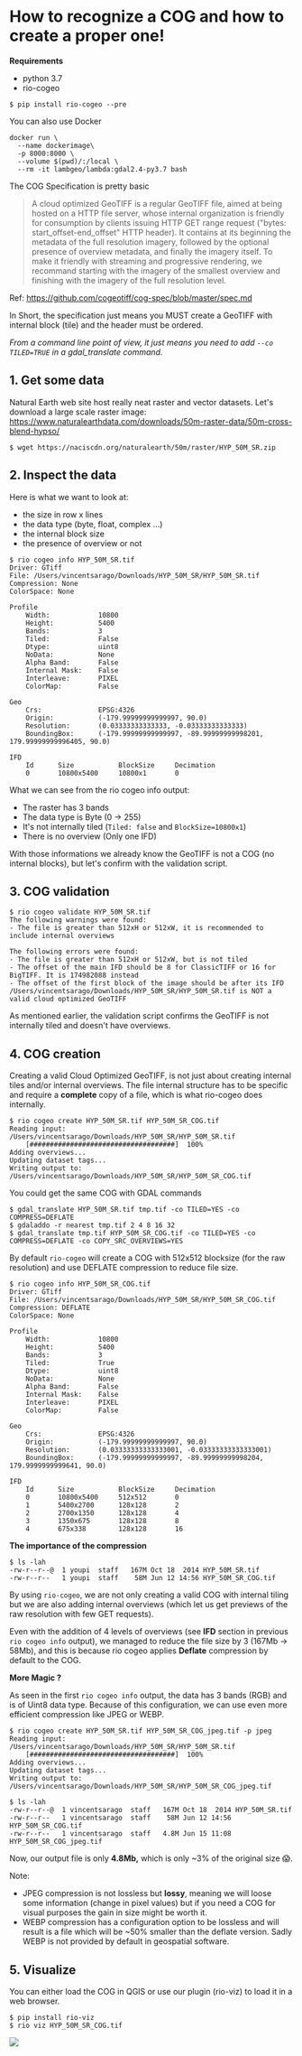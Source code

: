 
# How to recognize a COG and how to create a proper one! 

**Requirements**

- python 3.7
- rio-cogeo

`$ pip install rio-cogeo --pre`

You can also use Docker

    docker run \
      --name dockerimage\
      -p 8000:8000 \
      --volume $(pwd)/:/local \
      --rm -it lambgeo/lambda:gdal2.4-py3.7 bash

The COG Specification is pretty basic

> A cloud optimized GeoTIFF is a regular GeoTIFF file, aimed at being hosted on a HTTP file server, whose internal organization is friendly for consumption by clients issuing HTTP GET range request ("bytes: start_offset-end_offset" HTTP header).
> It contains at its beginning the metadata of the full resolution imagery, followed by the optional presence of overview metadata, and finally the imagery itself. To make it friendly with streaming and progressive rendering, we recommand starting with the imagery of the smallest overview and finishing with the imagery of the full resolution level.

Ref: https://github.com/cogeotiff/cog-spec/blob/master/spec.md

In Short, the specification just means you MUST create a GeoTIFF with internal block (tile) and the header must be ordered. 

*From a command line point of view, it just means you need to add `--co TILED=TRUE` in a gdal_translate command.*

## 1. Get some data

Natural Earth web site host really neat raster and vector datasets. Let's download a large scale raster image: https://www.naturalearthdata.com/downloads/50m-raster-data/50m-cross-blend-hypso/


    $ wget https://naciscdn.org/naturalearth/50m/raster/HYP_50M_SR.zip
## 2. Inspect the data

Here is what we want to look at: 

- the size in row x lines
- the data type (byte, float, complex …)
- the internal block size
- the presence of overview or not

```
$ rio cogeo info HYP_50M_SR.tif
Driver: GTiff
File: /Users/vincentsarago/Downloads/HYP_50M_SR/HYP_50M_SR.tif
Compression: None
ColorSpace: None

Profile
    Width:            10800
    Height:           5400
    Bands:            3
    Tiled:            False
    Dtype:            uint8
    NoData:           None
    Alpha Band:       False
    Internal Mask:    False
    Interleave:       PIXEL
    ColorMap:         False

Geo
    Crs:              EPSG:4326
    Origin:           (-179.99999999999997, 90.0)
    Resolution:       (0.03333333333333, -0.03333333333333)
    BoundingBox:      (-179.99999999999997, -89.99999999998201, 179.99999999996405, 90.0)

IFD
    Id      Size           BlockSize     Decimation           
    0       10800x5400     10800x1       0
```

What we can see from the rio cogeo info output: 

- The raster has 3 bands
- The data type is Byte (0 → 255)
- It's not internally tiled (`Tiled: false` and `BlockSize=10800x1`)
- There is no overview (Only one IFD)

With those informations we already know the GeoTIFF is not a COG (no internal blocks), but let's confirm with the validation script.

## 3. COG validation

```
$ rio cogeo validate HYP_50M_SR.tif 
The following warnings were found:
- The file is greater than 512xH or 512xW, it is recommended to include internal overviews

The following errors were found:
- The file is greater than 512xH or 512xW, but is not tiled
- The offset of the main IFD should be 8 for ClassicTIFF or 16 for BigTIFF. It is 174982088 instead
- The offset of the first block of the image should be after its IFD
/Users/vincentsarago/Downloads/HYP_50M_SR/HYP_50M_SR.tif is NOT a valid cloud optimized GeoTIFF
```

As mentioned earlier, the validation script confirms the GeoTIFF is not internally tiled and doesn't have overviews. 

## 4. COG creation

Creating a valid Cloud Optimized GeoTIFF, is not just about creating internal tiles and/or internal overviews. The file internal structure has to be specific and require a **complete** copy of a file, which is what rio-cogeo does internally.

```
$ rio cogeo create HYP_50M_SR.tif HYP_50M_SR_COG.tif
Reading input: /Users/vincentsarago/Downloads/HYP_50M_SR/HYP_50M_SR.tif
    [####################################]  100%          
Adding overviews...
Updating dataset tags...
Writing output to: /Users/vincentsarago/Downloads/HYP_50M_SR/HYP_50M_SR_COG.tif
```

You could get the same COG with GDAL commands

```
$ gdal_translate HYP_50M_SR.tif tmp.tif -co TILED=YES -co COMPRESS=DEFLATE
$ gdaladdo -r nearest tmp.tif 2 4 8 16 32
$ gdal_translate tmp.tif HYP_50M_SR_COG.tif -co TILED=YES -co COMPRESS=DEFLATE -co COPY_SRC_OVERVIEWS=YES
```

By default `rio-cogeo` will create a COG with 512x512 blocksize (for the raw resolution) and use DEFLATE compression to reduce file size.

```
$ rio cogeo info HYP_50M_SR_COG.tif 
Driver: GTiff
File: /Users/vincentsarago/Downloads/HYP_50M_SR/HYP_50M_SR_COG.tif
Compression: DEFLATE
ColorSpace: None

Profile
    Width:            10800
    Height:           5400
    Bands:            3
    Tiled:            True
    Dtype:            uint8
    NoData:           None
    Alpha Band:       False
    Internal Mask:    False
    Interleave:       PIXEL
    ColorMap:         False

Geo
    Crs:              EPSG:4326
    Origin:           (-179.99999999999997, 90.0)
    Resolution:       (0.03333333333333001, -0.03333333333333001)
    BoundingBox:      (-179.99999999999997, -89.99999999998204, 179.9999999999641, 90.0)

IFD
    Id      Size           BlockSize     Decimation           
    0       10800x5400     512x512       0
    1       5400x2700      128x128       2
    2       2700x1350      128x128       4
    3       1350x675       128x128       8
    4       675x338        128x128       16
```

**The importance of the compression**

```
$ ls -lah
-rw-r--r--@  1 youpi  staff   167M Oct 18  2014 HYP_50M_SR.tif
-rw-r--r--   1 youpi  staff    58M Jun 12 14:56 HYP_50M_SR_COG.tif
```


By using `rio-cogeo`, we are not only creating a valid COG with internal tiling but we are also adding internal overviews (which let us get previews of the raw resolution with few GET requests). 

Even with the addition of 4 levels of overviews (see **IFD** section in previous  `rio cogeo info` output), we managed to reduce the file size by 3 (167Mb → 58Mb), and this is because rio cogeo applies **Deflate** compression by default to the COG.

**More Magic ?**

As seen in the first `rio cogeo info` output, the data has 3 bands (RGB) and is of Uint8 data type. Because of this configuration, we can use even more efficient compression like JPEG or WEBP.

```
$ rio cogeo create HYP_50M_SR.tif HYP_50M_SR_COG_jpeg.tif -p jpeg          
Reading input: /Users/vincentsarago/Downloads/HYP_50M_SR/HYP_50M_SR.tif
    [####################################]  100%          
Adding overviews...
Updating dataset tags...
Writing output to: /Users/vincentsarago/Downloads/HYP_50M_SR/HYP_50M_SR_COG_jpeg.tif

$ ls -lah
-rw-r--r--@  1 vincentsarago  staff   167M Oct 18  2014 HYP_50M_SR.tif
-rw-r--r--   1 vincentsarago  staff    58M Jun 12 14:56 HYP_50M_SR_COG.tif
-rw-r--r--   1 vincentsarago  staff   4.8M Jun 15 11:08 HYP_50M_SR_COG_jpeg.tif
```

Now, our output file is only **4.8Mb,** which is only ~3% of the original size 😱.

Note: 

- JPEG compression is not lossless but **lossy**, meaning we will loose some information (change in pixel values) but if you need a COG for visual purposes the gain in size might be worth it.
- WEBP compression has a configuration option to be lossless and will result is a file which will be ~50% smaller than the deflate version. Sadly WEBP is not provided by default in geospatial software.

## 5. Visualize

You can either load the COG in QGIS or use our plugin (rio-viz) to load it in a web browser.
 
```
$ pip install rio-viz
$ rio viz HYP_50M_SR_COG.tif
```

![](https://user-images.githubusercontent.com/10407788/84684622-ea130100-af06-11ea-8e13-e9d27fc43afc.png)
